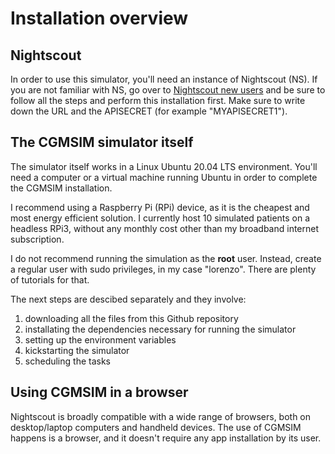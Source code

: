 # Installation overview

## Nightscout

In order to use this simulator, you'll need an instance of Nightscout (NS). If you are not familiar with NS, go over to [Nightscout new users](https://nightscout.github.io/nightscout/new_user) and be sure to follow all the steps and perform this installation first. Make sure to write down the URL and the APISECRET (for example "MYAPISECRET1").

## The CGMSIM simulator itself
The simulator itself works in a Linux Ubuntu 20.04 LTS environment. You'll need a computer or a virtual machine running Ubuntu in order to complete the CGMSIM installation. 

I recommend using a Raspberry Pi (RPi) device, as it is the cheapest and most energy efficient solution. I currently host 10 simulated patients on a headless RPi3, without any monthly cost other than my broadband internet subscription. 

I do not recommend running the simulation as the __root__ user. Instead, create a regular user with sudo privileges, in my case "lorenzo". There are plenty of tutorials for that.

The next steps are descibed separately and they involve: 

1. downloading all the files from this Github repository
2. installating the dependencies necessary for running the simulator
3. setting up the environment variables
4. kickstarting the simulator
5. scheduling the tasks

## Using CGMSIM in a browser

Nightscout is broadly compatible with a wide range of browsers, both on desktop/laptop computers and handheld devices. The use of CGMSIM happens is a browser, and it doesn't require any app installation by its user.